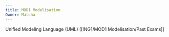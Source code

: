 ```yaml
---
title: MOD1 Modelisation
Owner: Matcha
---
```

Unified Modeling Language (UML)
[[ING1/MOD1 Modelisation/Past Exams]]

